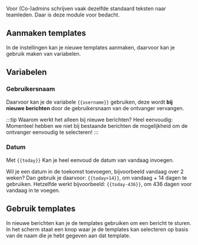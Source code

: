 Voor (Co-)admins schrijven vaak dezelfde standaard teksten naar teamleden.
Daar is deze module voor bedacht.

## Aanmaken templates

In de instellingen kan je nieuwe templates aanmaken, daarvoor kan je gebruik maken van variabelen.

## Variabelen

### Gebruikersnaam

Daarvoor kan je de variabele <span v-pre>`{{username}}`</span> gebruiken,
deze wordt **bij nieuwe berichten** door de gebruikersnaam van de ontvanger vervangen.

:::tip Waarom werkt het alleen bij nieuwe berichten?
Heel eenvoudig: Momenteel hebben we niet bij bestaande berichten de mogelijkheid om de ontvanger eenvoudig te selecteren!
:::

### Datum

Met <span v-pre>`{{today}}`</span> Kan je heel eenvoud de datum van vandaag invoegen.

Wil je een datum in de toekomst toevoegen, bijvoorbeeld vandaag over 2 weken?
Dan gebruik je daarvoor: <span v-pre>`{{today+14}}`</span>, om vandaag + 14 dagen te gebruiken.
Hetzelfde werkt bijvoorbeeld: <span v-pre>`{{today-436}}`</span>, om 436 dagen voor vandaag in te voegen.

## Gebruik templates

In nieuwe berichten kan je de templates gebruiken om een bericht te sturen.
In het scherm staat een knop waar je de templates kan selecteren op basis van de naam die je hebt gegeven aan dat template.
